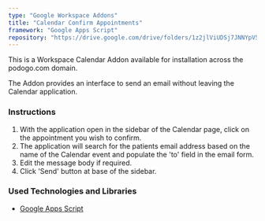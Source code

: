 ```yaml
---
type: "Google Workspace Addons"
title: "Calendar Confirm Appointments"
framework: "Google Apps Script"
repository: "https://drive.google.com/drive/folders/1z2jlViUDSj7JNNYpV5qxLjZLseJxstct"
---
```


This is a Workspace Calendar Addon available for installation across the podogo.com domain.

The Addon provides an interface to send an email without leaving the Calendar application.

### Instructions

1. With the application open in the sidebar of the Calendar page, click on the appointment you wish to confirm.
2. The application will search for the patients email address based on the name of the Calendar event and populate the 'to' field in the email form.
3. Edit the message body if required.
4. Click 'Send' button at base of the sidebar.

### Used Technologies and Libraries

- [Google Apps Script](https://developers.google.com/apps-script)
